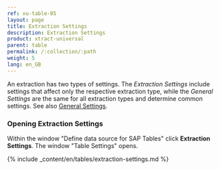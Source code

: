 ```yaml
---
ref: xu-table-05
layout: page
title: Extraction Settings 
description: Extraction Settings
product: xtract-universal
parent: table
permalink: /:collection/:path
weight: 5
lang: en_GB
---
```

An extraction has two types of settings. The *Extraction Settings* include settings that affect only the respective extraction type, while the *General Settings* are the same for all extraction types and determine common settings. See also [General Settings](../advanced-techniques/general-settings).

### Opening Extraction Settings
Within the window "Define data source for SAP Tables" click **Extraction Settings**. The window "Table Settings" opens. 

{% include _content/en/tables/extraction-settings.md  %}
